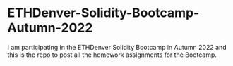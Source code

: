 # ETHDenver-Solidity-Bootcamp-Autumn-2022

I am participating in the ETHDenver Solidity Bootcamp in Autumn 2022 and this is the repo to post all the homework assignments for the Bootcamp.

